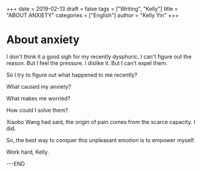 +++
date = 2019-02-13
draft = false
tags = ["Writing", "Kelly"]
title = "ABOUT ANXIETY"
categories = ["English"]
author = "Kelly Yin"
+++

# About anxiety



I don't think it a good sigh for my recently dysphoric. I can't figure out the reason. But I feel the pressure. I dislike it. But I can't expel them.

So I try to figure out what happened to me recently?

What caused my anxiety?

What makes me worried?

How could I solve them?

Xiaobo Wang had said, the origin of pain comes from the scarce capacity. I did.

So, the best way to  conquer this unpleasant emotion is to empower myself.

Work hard, Kelly.


---END